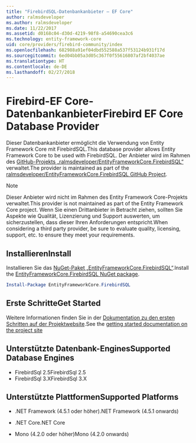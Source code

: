 ```yaml
---
title: "FirebirdSQL-Datenbankanbieter – EF Core"
author: ralmsdeveloper
ms.author: ralmsdeveloper
ms.date: 11/22/2017
ms.assetid: d0168c04-d30d-4219-98f8-a54690cea3c6
ms.technology: entity-framework-core
uid: core/providers/firebird-community/index
ms.openlocfilehash: 682988a91ef04dbd552588a537f53124b931f17d
ms.sourcegitcommit: 6ed04bb05a3d05c367f0f55616807af2bf4037ae
ms.translationtype: HT
ms.contentlocale: de-DE
ms.lasthandoff: 02/27/2018
---
```

# <a name="firebird-ef-core-database-provider"></a><span data-ttu-id="50919-102">Firebird-EF Core-Datenbankanbieter</span><span class="sxs-lookup"><span data-stu-id="50919-102">Firebird EF Core Database Provider</span></span>

<span data-ttu-id="50919-103">Dieser Datenbankanbieter ermöglicht die Verwendung von Entity Framework Core mit FirebirdSQL.</span><span class="sxs-lookup"><span data-stu-id="50919-103">This database provider allows Entity Framework Core to be used with FirebirdSQL.</span></span> <span data-ttu-id="50919-104">Der Anbieter wird im Rahmen des [GitHub-Projekts „ralmsdeveloper/EntityFrameworkCore.FirebirdSQL“](https://github.com/ralmsdeveloper/EntityFrameworkCore.FirebirdSQL) verwaltet.</span><span class="sxs-lookup"><span data-stu-id="50919-104">The provider is maintained as part of the [ralmsdeveloper/EntityFrameworkCore.FirebirdSQL GitHub Project](https://github.com/ralmsdeveloper/EntityFrameworkCore.FirebirdSQL).</span></span>

> [!NOTE]  
>
> <span data-ttu-id="50919-105">Dieser Anbieter wird nicht im Rahmen des Entity Framework Core-Projekts verwaltet.</span><span class="sxs-lookup"><span data-stu-id="50919-105">This provider is not maintained as part of the Entity Framework Core project.</span></span> <span data-ttu-id="50919-106">Wenn Sie einen Drittanbieter in Betracht ziehen, sollten Sie Aspekte wie Qualität, Lizenzierung und Support auswerten, um sicherzustellen, dass dieser Ihren Anforderungen entspricht.</span><span class="sxs-lookup"><span data-stu-id="50919-106">When considering a third party provider, be sure to evaluate quality, licensing, support, etc. to ensure they meet your requirements.</span></span>

## <a name="install"></a><span data-ttu-id="50919-107">Installieren</span><span class="sxs-lookup"><span data-stu-id="50919-107">Install</span></span>

<span data-ttu-id="50919-108">Installieren Sie das [NuGet-Paket „EntityFrameworkCore.FirebirdSQL“](https://www.nuget.org/packages/EntityFrameworkCore.FirebirdSQL).</span><span class="sxs-lookup"><span data-stu-id="50919-108">Install the [EntityFrameworkCore.FirebirdSQL NuGet package](https://www.nuget.org/packages/EntityFrameworkCore.FirebirdSQL).</span></span>

``` powershell
Install-Package EntityFrameworkCore.FirebirdSQL
```

## <a name="get-started"></a><span data-ttu-id="50919-109">Erste Schritte</span><span class="sxs-lookup"><span data-stu-id="50919-109">Get Started</span></span>

<span data-ttu-id="50919-110">Weitere Informationen finden Sie in der [Dokumentation zu den ersten Schritten auf der Projektwebsite](https://github.com/ralmsdeveloper/EntityFrameworkCore.FirebirdSQL/wiki).</span><span class="sxs-lookup"><span data-stu-id="50919-110">See the [getting started documentation on the project site](https://github.com/ralmsdeveloper/EntityFrameworkCore.FirebirdSQL/wiki)</span></span>

## <a name="supported-database-engines"></a><span data-ttu-id="50919-111">Unterstützte Datenbank-Engines</span><span class="sxs-lookup"><span data-stu-id="50919-111">Supported Database Engines</span></span>

* <span data-ttu-id="50919-112">FirebirdSql 2.5</span><span class="sxs-lookup"><span data-stu-id="50919-112">FirebirdSql 2.5</span></span>
* <span data-ttu-id="50919-113">FirebirdSql 3.X</span><span class="sxs-lookup"><span data-stu-id="50919-113">FirebirdSql 3.X</span></span>

## <a name="supported-platforms"></a><span data-ttu-id="50919-114">Unterstützte Plattformen</span><span class="sxs-lookup"><span data-stu-id="50919-114">Supported Platforms</span></span>

* <span data-ttu-id="50919-115">.NET Framework (4.5.1 oder höher)</span><span class="sxs-lookup"><span data-stu-id="50919-115">.NET Framework (4.5.1 onwards)</span></span>

* <span data-ttu-id="50919-116">.NET Core</span><span class="sxs-lookup"><span data-stu-id="50919-116">.NET Core</span></span>

* <span data-ttu-id="50919-117">Mono (4.2.0 oder höher)</span><span class="sxs-lookup"><span data-stu-id="50919-117">Mono (4.2.0 onwards)</span></span>
